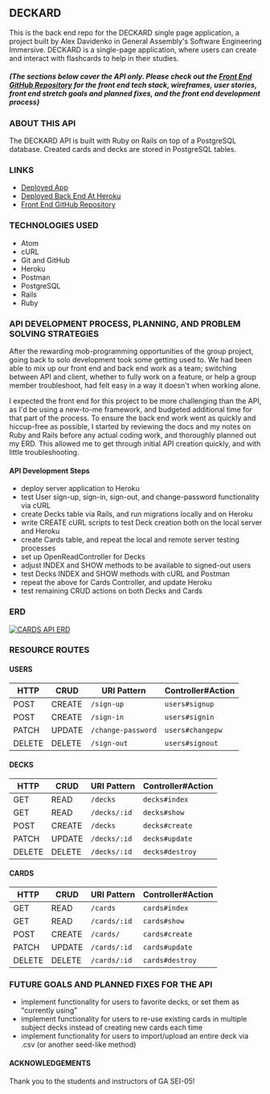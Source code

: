 

## DECKARD

This is the back end repo for the DECKARD single page application, a project built
by Alex Davidenko in General Assembly's Software Engineering Immersive. DECKARD is
a single-page application, where users can create and interact with flashcards to
help in their studies.

##### (The sections below cover the API only. Please check out the [Front End GitHub Repository](https://github.com/alexgdav/cards-client) for the front end tech stack, wireframes, user stories, front end stretch goals and planned fixes, and the front end development process)

### ABOUT THIS API
The DECKARD API is built with Ruby on Rails on top of a PostgreSQL database. Created cards and decks are stored in PostgreSQL tables.

### LINKS

- [Deployed App](http://#)
- [Deployed Back End At Heroku](https://glacial-eyrie-35831.herokuapp.com/)
- [Front End GitHub Repository](https://github.com/alexgdav/cards-client)

### TECHNOLOGIES USED

- Atom
- cURL
- Git and GitHub
- Heroku
- Postman
- PostgreSQL
- Rails
- Ruby

### API DEVELOPMENT PROCESS, PLANNING, AND PROBLEM SOLVING STRATEGIES

After the rewarding mob-programming opportunities of the group project, going back to solo development took some getting used to. We had been able to mix up our front end and back end work as a team; switching between API and client, whether to fully work on a feature, or help a group member troubleshoot, had felt easy in a way it doesn't when working alone.

I expected the front end for this project to be more challenging than the API, as I'd be using a new-to-me framework, and budgeted additional time for that part of the process. To ensure the back end work went as quickly and hiccup-free as possible, I started by reviewing the docs and my notes on Ruby and Rails before any actual coding work, and thoroughly planned out my ERD. This allowed me to get through initial API creation quickly, and with little troubleshooting.

#### API Development Steps

- deploy server application to Heroku
- test User sign-up, sign-in, sign-out, and change-password functionality via cURL
- create Decks table via Rails, and run migrations locally and on Heroku
- write CREATE cURL scripts to test Deck creation both on the local server and Heroku
- create Cards table, and repeat the local and remote server testing processes
- set up OpenReadController for Decks
- adjust INDEX and SHOW methods to be available to signed-out users
- test Decks INDEX and SHOW methods with cURL and Postman
- repeat the above for Cards Controller, and update Heroku
- test remaining CRUD actions on both Decks and Cards

### ERD

<a href="https://imgur.com/1QSUcQo"><img src="https://i.imgur.com/1QSUcQo.png" title="CARDS API ERD" /></a>

### RESOURCE ROUTES
#### USERS

| HTTP   |  CRUD  | URI Pattern            | Controller#Action |
|--------|--------|------------------------|-------------------|
| POST   | CREATE | `/sign-up`             | `users#signup`    |
| POST   | CREATE | `/sign-in`             | `users#signin`    |
| PATCH  | UPDATE | `/change-password`     | `users#changepw`  |
| DELETE | DELETE |  `/sign-out`           | `users#signout`   |

#### DECKS

| HTTP   |  CRUD  | URI Pattern            | Controller#Action |
|--------|--------|------------------------|-------------------|
| GET   | READ | `/decks`             | `decks#index`    |
| GET   | READ | `/decks/:id`             | `decks#show`    |
| POST   | CREATE  | `/decks`  | `decks#create`  |
| PATCH  | UPDATE | `/decks/:id`     | `decks#update`  |
| DELETE | DELETE |  `/decks/:id`           | `decks#destroy`   |

#### CARDS

| HTTP   |  CRUD  | URI Pattern            | Controller#Action |
|--------|--------|------------------------|-------------------|
| GET    | READ | `/cards`             | `cards#index`    |
| GET    | READ | `/cards/:id`             | `cards#show`    |
| POST   |  CREATE | `/cards/`   | `cards#create`   |
| PATCH  | UPDATE | `/cards/:id`     | `cards#update`  |
| DELETE | DELETE |  `/cards/:id`           | `cards#destroy`   |


### FUTURE GOALS AND PLANNED FIXES FOR THE API
- implement functionality for users to favorite decks, or set them as "currently using"
- implement functionality for users to re-use existing cards in multiple subject decks instead of creating new cards each time
- implement functionality for users to import/upload an entire deck via .csv (or another seed-like method)
#### ACKNOWLEDGEMENTS
Thank you to the students and instructors of GA SEI-05!
